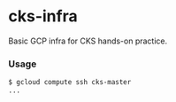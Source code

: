 # cks-infra

Basic GCP infra for CKS hands-on practice.


### Usage

```sh
$ gcloud compute ssh cks-master
...
```
